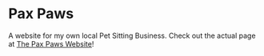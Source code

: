 # Pax Paws
A website for my own local Pet Sitting Business.
Check out the actual page at [The Pax Paws Website](http://www.paxpawspets.com)!

